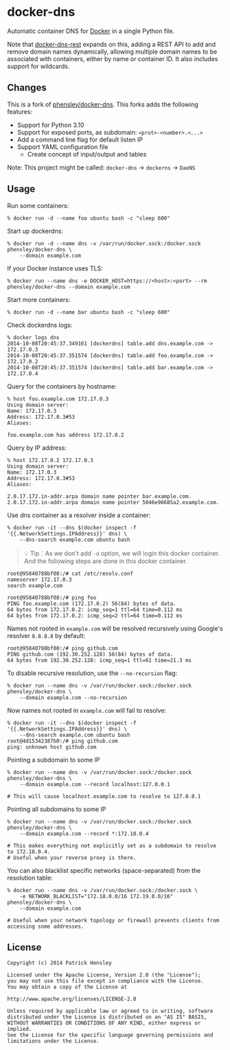 # docker-dns

Automatic container DNS for [Docker][docker] in a single Python file.

Note that [docker-dns-rest][dns-rest] expands on this, adding a REST API to add and remove domain names dynamically, allowing multiple domain names to be associated with containers, either by name or container ID.  It also includes support for wildcards.

[docker]: http://github.com/docker/docker "Docker"
[dns-rest]: http://github.com/phensley/docker-dns-rest "docker-dns-rest"


## Changes

This is a fork of [phensley/docker-dns](https://github.com/phensley/docker-dns). This forks adds the following features:

* Support for Python 3.10
* Support for exposed ports, as subdomain: `<prot>-<number>.<...>`
* Add a command line flag for default listen IP
* Support YAML configuration file
    * Create concept of input/output and tables


Note: This project might be called: `docker-dns` -> `dockerns` -> `DaeNS`

## Usage

Run some containers:

    % docker run -d --name foo ubuntu bash -c "sleep 600"

Start up dockerdns:

    % docker run -d --name dns -v /var/run/docker.sock:/docker.sock phensley/docker-dns \
        --domain example.com

If your Docker instance uses TLS:

    % docker run --name dns -e DOCKER_HOST=https://<host>:<port> --rm phensley/docker-dns --domain example.com

Start more containers:

    % docker run -d --name bar ubuntu bash -c "sleep 600"

Check dockerdns logs:

    % docker logs dns
    2014-10-08T20:45:37.349161 [dockerdns] table.add dns.example.com -> 172.17.0.3
    2014-10-08T20:45:37.351574 [dockerdns] table.add foo.example.com -> 172.17.0.2
    2014-10-08T20:45:37.351574 [dockerdns] table.add bar.example.com -> 172.17.0.4

Query for the containers by hostname:

    % host foo.example.com 172.17.0.3
    Using domain server:
    Name: 172.17.0.3
    Address: 172.17.0.3#53
    Aliases:

    foo.example.com has address 172.17.0.2

Query by IP address:

    % host 172.17.0.2 172.17.0.3
    Using domain server:
    Name: 172.17.0.3
    Address: 172.17.0.3#53
    Aliases:

    2.0.17.172.in-addr.arpa domain name pointer bar.example.com.
    2.0.17.172.in-addr.arpa domain name pointer 5046e96685a2.example.com.

Use dns container as a resolver inside a container:

    % docker run -it --dns $(docker inspect -f '{{.NetworkSettings.IPAddress}}' dns) \
        --dns-search example.com ubuntu bash

>💡 Tip：As we don't add `-d` option, we will login this docker container. And the following steps are done in this docker container.

    root@95840788bf08:/# cat /etc/resolv.conf
    nameserver 172.17.0.3
    search example.com

    root@95840788bf08:/# ping foo
    PING foo.example.com (172.17.0.2) 56(84) bytes of data.
    64 bytes from 172.17.0.2: icmp_seq=1 ttl=64 time=0.112 ms
    64 bytes from 172.17.0.2: icmp_seq=2 ttl=64 time=0.112 ms

Names not rooted in `example.com` will be resolved recursively using Google's resolver `8.8.8.8` by default:

    root@95840788bf08:/# ping github.com
    PING github.com (192.30.252.128) 56(84) bytes of data.
    64 bytes from 192.30.252.128: icmp_seq=1 ttl=61 time=21.3 ms

To disable recursive resolution, use the `--no-recursion` flag:

    % docker run --name dns -v /var/run/docker.sock:/docker.sock phensley/docker-dns \
        --domain example.com --no-recursion

Now names not rooted in `example.com` will fail to resolve:

    % docker run -it --dns $(docker inspect -f '{{.NetworkSettings.IPAddress}}' dns) \
        --dns-search example.com ubuntu bash
    root@4d15342387b0:/# ping github.com
    ping: unknown host github.com

Pointing a subdomain to some IP

    % docker run --name dns -v /var/run/docker.sock:/docker.sock phensley/docker-dns \
        --domain example.com --record localhost:127.0.0.1

    # This will cause localhost.example.com to resolve to 127.0.0.1

Pointing all subdomains to some IP

    % docker run --name dns -v /var/run/docker.sock:/docker.sock phensley/docker-dns \
        --domain example.com --record *:172.18.0.4

    # This makes everything not explicitly set as a subdomain to resolve to 172.18.0.4.
    # Useful when your reverse proxy is there.

You can also blacklist specific networks (space-separated) from the resolution table:

    % docker run --name dns -v /var/run/docker.sock:/docker.sock \
        -e NETWORK_BLACKLIST="172.18.0.0/16 172.19.0.0/16" phensley/docker-dns \
        --domain example.com

    # Useful when your network topology or firewall prevents clients from accessing some addresses.

## License

    Copyright (c) 2014 Patrick Hensley

    Licensed under the Apache License, Version 2.0 (the "License");
    you may not use this file except in compliance with the License.
    You may obtain a copy of the License at

    http://www.apache.org/licenses/LICENSE-2.0

    Unless required by applicable law or agreed to in writing, software
    distributed under the License is distributed on an "AS IS" BASIS,
    WITHOUT WARRANTIES OR CONDITIONS OF ANY KIND, either express or implied.
    See the License for the specific language governing permissions and
    limitations under the License.

